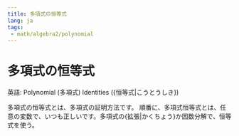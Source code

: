 ```yaml
---
title: 多項式の恒等式
lang: ja
tags:
 - math/algebra2/polynomial
---
```

# 多項式の恒等式
英語: Polynomial (多項式) Identities ({恒等式|こうとうしき})

多項式の恒等式とは、多項式の証明方法です。
順番に、多項式恒等式とは、任意の変数で、いつも正しいです。多項式の{拡張|かくちょう}か因数分解で、恒等式を使う。